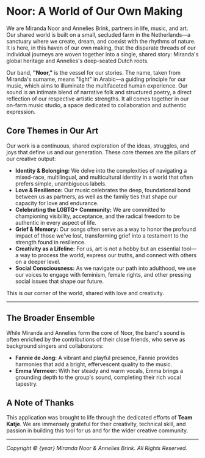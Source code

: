 # Noor: A World of Our Own Making

We are Miranda Noor and Annelies Brink, partners in life, music, and art. Our shared world is built on a small, secluded farm in the Netherlands—a sanctuary where we create, dream, and coexist with the rhythms of nature. It is here, in this haven of our own making, that the disparate threads of our individual journeys are woven together into a single, shared story: Miranda's global heritage and Annelies's deep-seated Dutch roots.

Our band, **"Noor,"** is the vessel for our stories. The name, taken from Miranda's surname, means "light" in Arabic—a guiding principle for our music, which aims to illuminate the multifaceted human experience. Our sound is an intimate blend of narrative folk and structured poetry, a direct reflection of our respective artistic strengths. It all comes together in our on-farm music studio, a space dedicated to collaboration and authentic expression.

## Core Themes in Our Art

Our work is a continuous, shared exploration of the ideas, struggles, and joys that define us and our generation. These core themes are the pillars of our creative output:

*   **Identity & Belonging:** We delve into the complexities of navigating a mixed-race, multilingual, and multicultural identity in a world that often prefers simple, unambiguous labels.
*   **Love & Resilience:** Our music celebrates the deep, foundational bond between us as partners, as well as the family ties that shape our capacity for love and endurance.
*   **Celebrating the LGBTQ+ Community:** We are committed to championing visibility, acceptance, and the radical freedom to be authentic in every aspect of life.
*   **Grief & Memory:** Our songs often serve as a way to honor the profound impact of those we've lost, transforming grief into a testament to the strength found in resilience.
*   **Creativity as a Lifeline:** For us, art is not a hobby but an essential tool—a way to process the world, express our truths, and connect with others on a deeper level.
*   **Social Consciousness:** As we navigate our path into adulthood, we use our voices to engage with feminism, female rights, and other pressing social issues that shape our future.

This is our corner of the world, shared with love and creativity.

---

## The Broader Ensemble

While Miranda and Annelies form the core of Noor, the band's sound is often enriched by the contributions of their close friends, who serve as background singers and collaborators:

*   **Fannie de Jong:** A vibrant and playful presence, Fannie provides harmonies that add a bright, effervescent quality to the music.
*   **Emma Vermeer:** With her steady and warm vocals, Emma brings a grounding depth to the group's sound, completing their rich vocal tapestry.

## A Note of Thanks

This application was brought to life through the dedicated efforts of **Team Katje**. We are immensely grateful for their creativity, technical skill, and passion in building this tool for us and for the wider creative community.

---
*Copyright © {year} Miranda Noor & Annelies Brink. All Rights Reserved.*